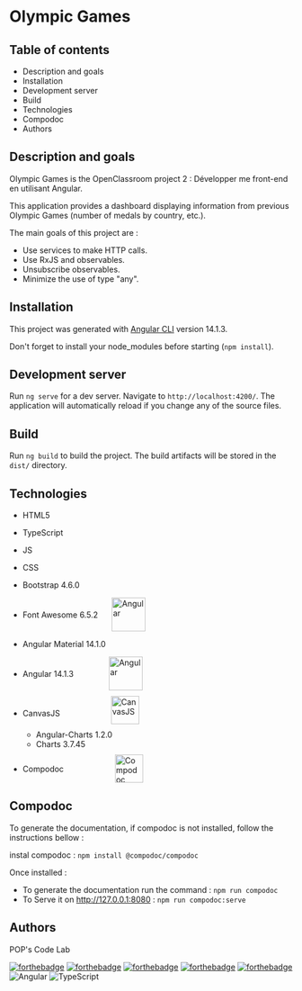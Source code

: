 # Olympic Games
## Table of contents

- Description and goals
- Installation
- Development server
- Build
- Technologies
- Compodoc
- Authors

## Description and goals

Olympic Games is the OpenClassroom project 2 : Développer me front-end en utilisant Angular.

This application provides a dashboard displaying information from previous Olympic Games (number of medals by country, etc.).

The main goals of this project are :

- Use services to make HTTP calls.
- Use RxJS and observables.
- Unsubscribe observables.
- Minimize the use of type "any".

## Installation

This project was generated with [Angular CLI](https://github.com/angular/angular-cli) version 14.1.3.

Don't forget to install your node_modules before starting (`npm install`).

## Development server

Run `ng serve` for a dev server. Navigate to `http://localhost:4200/`. The application will automatically reload if you change any of the source files.

## Build

Run `ng build` to build the project. The build artifacts will be stored in the `dist/` directory.

## Technologies

- HTML5
- TypeScript
- JS
- CSS
- Bootstrap 4.6.0
- <div style="display:flex;align-items: center"><span style="padding-right: 25px">Font Awesome 6.5.2</span><img style='width:60px;' src="https://raw.github.com/popcodelab/svg-icons/main/font-awesome-flag.svg?sanitize=true" alt="Angular"></div>
- Angular Material 14.1.0
- <div style="display:flex;align-items: center"><span style="padding-right: 4.5em">Angular 14.1.3</span><img style='width:60px;' src="https://raw.github.com/popcodelab/svg-icons/main/angular.svg?sanitize=true" alt="Angular"></div>
- <div style="display:flex;align-items: center;padding-top: 10px"><span style="padding-right: 6.5em">CanvasJS</span><img style='width:50px;padding-bottom: 10px' src="https://raw.github.com/popcodelab/svg-icons/main/CanvasJS.svg?sanitize=true" alt="CanvasJS"></div>

  - Angular-Charts 1.2.0
  - Charts 3.7.45
- <div style="display:flex;align-items: center;padding-top: 10px"><span style="padding-right: 6.5em;">Compodoc</span><img style='width:50px;' src="https://raw.github.com/popcodelab/svg-icons/main/compodoc.svg?sanitize=true" alt="Compodoc"></div>

## Compodoc

To generate the documentation, if compodoc is not installed, follow the instructions bellow :

instal compodoc : `npm install @compodoc/compodoc`

Once installed :
- To generate the documentation run the command : `npm run compodoc`
- To Serve it on http://127.0.0.1:8080  : `npm run compodoc:serve`

## Authors

POP's Code Lab

[![forthebadge](https://forthebadge.com/images/badges/built-by-developers.svg)](https://forthebadge.com)
[![forthebadge](https://forthebadge.com/images/badges/made-with-typescript.svg)](https://forthebadge.com)
[![forthebadge](https://forthebadge.com/images/badges/uses-git.svg)](https://forthebadge.com)
[![forthebadge](https://forthebadge.com/images/badges/uses-markdown.svg)](https://forthebadge.com)
[![forthebadge](https://forthebadge.com/images/badges/uses-css.svg)](https://forthebadge.com)
![Angular](https://img.shields.io/badge/angular-%23DD0031.svg?style=for-the-badge&logo=angular&logoColor=white)
![TypeScript](https://img.shields.io/badge/typescript-%23007ACC.svg?style=for-the-badge&logo=typescript&logoColor=white)
